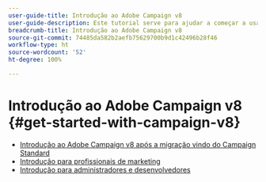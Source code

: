 ```yaml
---
user-guide-title: Introdução ao Adobe Campaign v8
user-guide-description: Este tutorial serve para ajudar a começar a usar o Campaign v8.
breadcrumb-title: Introdução ao Adobe Campaign v8
source-git-commit: 74485da582b2aefb75629700b9d1c42496b28f46
workflow-type: ht
source-wordcount: '52'
ht-degree: 100%

---
```



# Introdução ao Adobe Campaign v8 {#get-started-with-campaign-v8}

+ [Introdução ao Adobe Campaign v8 após a migração vindo do Campaign Standard](/help/tutorial-get-started-with-acv8-migrating-from-acs/overview.md)
+ [Introdução para profissionais de marketing](/help/tutorial-get-started-with-acv8-migrating-from-acs/get-started-for-marketers.md)
+ [Introdução para administradores e desenvolvedores](/help/tutorial-get-started-with-acv8-migrating-from-acs/get-started-for-administrators-developers.md)
